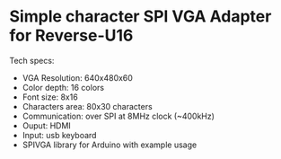 # Simple character SPI VGA Adapter for Reverse-U16

Tech specs:

- VGA Resolution: 640x480x60
- Color depth: 16 colors
- Font size: 8x16
- Characters area: 80x30 characters
- Communication: over SPI at 8MHz clock (~400kHz)
- Ouput: HDMI
- Input: usb keyboard
- SPIVGA library for Arduino with example usage

